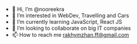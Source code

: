 - 👋 Hi, I’m @nooreekra
- 👀 I’m interested in WebDev, Travelling and Cars
- 🌱 I’m currently learning JavaScript, React JS
- 💞️ I’m looking to collaborate on big IT companies
- 📫 How to reach me rakhymzhan.ff@gmail.com


<!---
nooreekra/nooreekra is a ✨ special ✨ repository because its `README.md` (this file) appears on your GitHub profile.
You can click the Preview link to take a look at your changes.
--->
